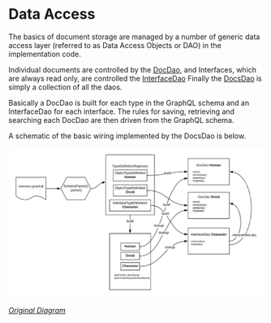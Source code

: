 # Data Access 

The basics of document storage are managed by a number of generic data access layer (referred to as Data Access Objects or DAO)
 in the implementation code.

Individual documents are controlled by the [DocDao](https://github.com/ianmorgan/doc-store/blob/master/src/main/java/ianmorgan/docstore/DocDao.kt), 
and Interfaces, which are always read only, are controlled the [InterfaceDao](https://github.com/ianmorgan/doc-store/blob/master/src/main/java/ianmorgan/docstore/InterfaceDao.kt) 
Finally the  [DocsDao](https://github.com/ianmorgan/doc-store/blob/master/src/main/java/ianmorgan/docstore/DocsDao.kt) is 
simply a collection of all the daos.

Basically a DocDao is built for each type in the GraphQL schema and an InterfaceDao for each interface. 
The rules for saving, retrieving and searching each DocDao are then driven from the GraphQL schema.

A schematic of the basic wiring implemented by the DocsDao is below.

<img src="images/docs-dao-wiring.png" width="800"> 


_[Original Diagram](https://www.lucidchart.com/invitations/accept/c1bc70c1-c36d-41fa-9e2b-9d27859fdabf)_